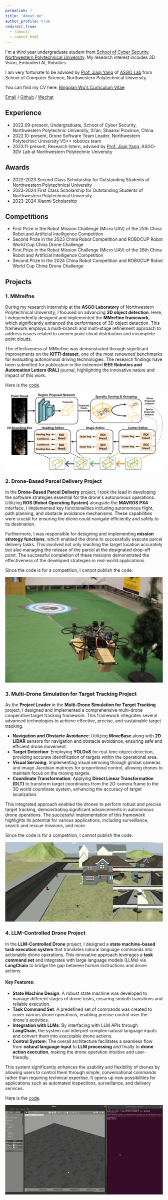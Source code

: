 ```yaml
---
permalink: /
title: "About me"
author_profile: true
redirect_from: 
  - /about/
  - /about.html
---
```


I'm a third year undergraduate student from [School of Cyber Security](https://wlkjaqxy.nwpu.edu.cn/), [Northwestern Polytechnical University](https://www.nwpu.edu.cn/).
My research interest includes 3D Vsion, Embodied AI, Robotics.

I am very fortunate to be advised by [Prof. Jiaqi Yang](https://yangjiaqihomepage.github.io/) of [ASGO Lab](https://asgo.nwpu.edu.cn/) from School of Computer Science, Northwestern Polytechnical University.

You can find my CV here: [Bingqian Wu's Curriculum Vitae](../assets/Curriculum_Vitae.pdf)

[Email](mailto:2496813401@qq.com) / [Github](https://github.com/12e21) / [Wechat](../images/wechat.jpg)

## Experience
- 2022.09-present, Undergraduate, School of Cyber Security, Northwestern Polytechnic University, Xi’an, Shaanxi Province, China.
- 2022.10-present, Drone Software Team Leader, Northwestern Polytechnic University V5++ robotics team
- 2023.11-present, Research Intern, advised by [Prof. Jiaqi Yang](https://yangjiaqihomepage.github.io/) ,ASGO-3DV Lab at Northwestern Polytechnic University

## Awards
- 2022-2023 Second Class Scholarship for Outstanding Students of Northwestern Polytechnical University
- 2023-2024 First Class Scholarship for Outstanding Students of Northwestern Polytechnical University
- 2023-2024 Xiaomi Scholarship

## Competitions
- First Prize in the Robot Mission Challenge (Micro UAV) of the 25th China Robot and Artificial Intelligence Competition
- Second Prize in the 2023 China Robot Competition and ROBOCUP Robot World Cup China Drone Challenge
- First Prize in the Robot Mission Challenge (Micro UAV) of the 26th China Robot and Artificial Intelligence Competition
- Second Prize in the 2024 China Robot Competition and ROBOCUP Robot World Cup China Drone Challenge

## Projects
### 1. MMreifne
During my research internship at the **ASGO Laboratory** of Northwestern Polytechnical University, I focused on advancing **3D object detection**. Here, I independently designed and implemented the **MMrefine framework**, which significantly enhanced the performance of 3D object detection. This framework employs a multi-branch and multi-stage refinement approach to address issues related to uneven point cloud distribution and incomplete point clouds. 

The effectiveness of MMrefine was demonstrated through significant improvements on the **KITTI dataset**, one of the most renowned benchmarks for evaluating autonomous driving technologies. The research findings have been submitted for publication in the esteemed **IEEE Robotics and Automation Letters (RAL)** journal, highlighting the innovative nature and impact of this work.

Here is the [code](https://github.com/12e21/MMrefine).

![MMrefine_pipeline](./images/projects/MMrefine_pipeline.png)

### 2. Drone-Based Parcel Delivery Project

In the **Drone-Based Parcel Delivery** project, I took the lead in developing the software strategies essential for the drone's autonomous operations. Utilizing **ROS (Robot Operating System)** alongside the **MAVROS PX4** interface, I implemented key functionalities including autonomous flight, path planning, and obstacle avoidance mechanisms. These capabilities were crucial for ensuring the drone could navigate efficiently and safely to its destination.

Furthermore, I was responsible for designing and implementing **mission strategy functions**, which enabled the drone to successfully execute parcel delivery tasks. This involved not only reaching the target location accurately but also managing the release of the parcel at the designated drop-off point. The successful completion of these missions demonstrated the effectiveness of the developed strategies in real-world applications.

Since the code is for a competition, I cannot publish the code.

![uav_deliver](./images/projects/uav_deliver.png)

### 3. Multi-Drone Simulation for Target Tracking Project

As the **Project Leader** in the **Multi-Drone Simulation for Target Tracking** project, I designed and implemented a comprehensive multi-drone cooperative target tracking framework. This framework integrates several advanced technologies to achieve effective, precise, and sustainable target tracking.

- **Navigation and Obstacle Avoidance**: Utilizing **MoveBase** along with **2D LiDAR** sensors for navigation and obstacle avoidance, ensuring safe and efficient drone movement.
- **Target Detection**: Employing **YOLOv8** for real-time object detection, providing accurate identification of targets within the operational area.
- **Visual Servoing**: Implementing visual servoing through gimbal cameras and image Jacobian matrices for proportional control, allowing drones to maintain focus on the moving targets.
- **Coordinate Transformation**: Applying **Direct Linear Transformation (DLT)** to transform target coordinates from the 2D camera frame to the 3D world coordinate system, enhancing the accuracy of target localization.

This integrated approach enabled the drones to perform robust and precise target tracking, demonstrating significant advancements in autonomous drone operations. The successful implementation of this framework highlights its potential for various applications, including surveillance, search and rescue missions, and more.

Since the code is for a competition, I cannot publish the code.

![uav_track](./images/projects/uav_track.png)

### 4. LLM-Controlled Drone Project

In the **LLM-Controlled Drone** project, I designed a **state machine-based task execution system** that translates natural language commands into actionable drone operations. This innovative approach leverages a **task command set** and integrates with large language models (LLMs) via **LangChain** to bridge the gap between human instructions and drone actions.

#### Key Features:
- **State Machine Design**: A robust state machine was developed to manage different stages of drone tasks, ensuring smooth transitions and reliable execution.
- **Task Command Set**: A predefined set of commands was created to cover various drone operations, enabling precise control over the drone's activities.
- **Integration with LLMs**: By interfacing with LLM APIs through **LangChain**, the system can interpret complex natural language inputs and convert them into executable drone actions.
- **Control System**: The overall architecture facilitates a seamless flow from **natural language input** to **LLM processing** and finally to **drone action execution**, making the drone operation intuitive and user-friendly.

This system significantly enhances the usability and flexibility of drones by allowing users to control them through simple, conversational commands rather than requiring technical expertise. It opens up new possibilities for applications such as automated inspections, surveillance, and delivery services.

Here is the [code](https://github.com/12e21/llm_interface).

![uav_llm](./images/projects/uav_llm.png)
